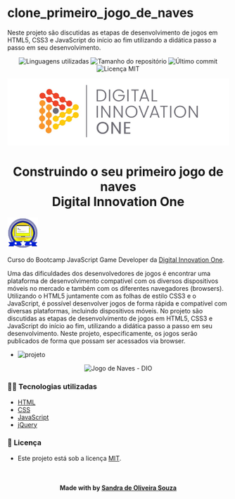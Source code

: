 # clone_primeiro_jogo_de_naves
Neste projeto são discutidas as etapas de desenvolvimento de jogos em HTML5, CSS3 e JavaScript do início ao fim utilizando a didática passo a passo em seu desenvolvimento.

<!-- Badges session -->
<p align="center">  
  <!-- languages -->
  <img src="https://img.shields.io/github/languages/count/Sandra/clone_primeiro_jogo_naves?style=social" alt="Linguagens utilizadas">
  <!-- repo size -->
  <img src="https://img.shields.io/github/repo-size/Sandra/clone_primeiro_jogo_naves?style=social" alt="Tamanho do repositório">
  <!-- last commit -->
  <img src="https://img.shields.io/github/last-commit/Sandra/clone_primeiro_jogo_naves?style=social" alt="Último commit">
  <!-- licence MIT -->
  <img src="https://img.shields.io/github/license/Sandra/clone_primeiro_jogo_naves?style=social" alt="Licença MIT">
</p>

<!--Banner session-->
<p align="center">
  <img src="./src/assets/readme/banner.png" alt="DIO" title="Digital Innovation One">
</p>

<!--About session-->
<h1 align="center">Construindo o seu primeiro jogo de naves<br>Digital Innovation One</h1>

<img src="./src/assets/readme/badge.png" title="Badge" width="70" height="70">

Curso do Bootcamp JavaScript Game Developer da [Digital Innovation One](https://digitalinnovation.one/).

Uma das dificuldades dos desenvolvedores de jogos é encontrar uma plataforma de desenvolvimento compatível com os diversos dispositivos móveis no mercado e também com os diferentes navegadores (browsers). Utilizando o HTML5 juntamente com as folhas de estilo CSS3 e o JavaScript, é possível desenvolver jogos de forma rápida e compatível com diversas plataformas, incluindo dispositivos móveis. No projeto são discutidas as etapas de desenvolvimento de jogos em HTML5, CSS3 e JavaScript do início ao fim, utilizando a didática passo a passo em seu desenvolvimento. Neste projeto, especificamente, os jogos serão publicados de forma que possam ser acessados via browser.

- ![projeto](https://user-images.githubusercontent.com/66983974/144766567-06ed91aa-dc15-4f54-aa83-13eec7db9aa3.gif)


<p align="center"><img src="./src/assets/readme/projeto.gif" title="Jogo de Naves - DIO"></p>

<h3>👨‍💻 Tecnologias utilizadas</h3>

- [HTML](https://www.w3schools.com/html/)
- [CSS](https://developer.mozilla.org/pt-BR/docs/Web/CSS)
- [JavaScript](https://developer.mozilla.org/en-US/docs/Web/JavaScript)
- [jQuery](https://jquery.com/)

<!--License session-->
<h3>📝 Licença</h3>

- Este projeto está sob a licença [MIT](./LICENSE).

<!--Bottom session-->
<br><h4 align=center>Made with by <a target="_blank" href="https://pleiterson.vercel.app" >Sandra de Oliveira Souza</a></h4>
